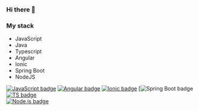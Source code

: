 ### Hi there 👋

###  My stack

- JavaScript
- Java
- Typescript
- Angular
- Ionic
- Spring Boot
- NodeJS





[![JavaScript badge](https://img.shields.io/badge/JavaScript-323330?style=for-the-badge&logo=javascript&logoColor=F7DF1E)](https://developer.mozilla.org/en-US/docs/Web/JavaScript)
[![Angular badge](https://img.shields.io/badge/Angular-DD0031?style=for-the-badge&logo=angular&logoColor=white)](https://angular.io/)
[![Ionic badge](https://img.shields.io/badge/Ionic-3880FF?style=for-the-badge&logo=ionic&logoColor=white)](https://ionicframework.com/)
[![Spring Boot badge](https://img.shields.io/badge/Spring_Boot-F2F4F9?style=for-the-badge&logo=spring-boot)
[![TS badge](https://img.shields.io/badge/Typescript-user-007ACC.svg)](https://www.typescriptlang.org/) <br>
[![Node.js badge](https://img.shields.io/badge/Node-user-68A063.svg)](https://nodejs.org/en/) <br>

<!--

Here are some ideas to get you started:

- 🔭 I’m currently working on ...
- 🌱 I’m currently learning ...
- 👯 I’m looking to collaborate on ...
- 🤔 I’m looking for help with ...
- 💬 Ask me about ...
- 📫 How to reach me: ...
- 😄 Pronouns: ...
- ⚡ Fun fact: ...
-->
